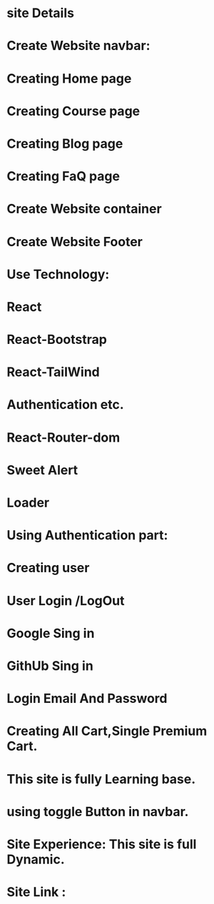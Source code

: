 # site Details

 # Create Website navbar:
   # Creating Home page
   # Creating Course page
   # Creating Blog page
   # Creating FaQ page

# Create Website container

# Create Website Footer

# Use Technology:
   # React
   # React-Bootstrap
   # React-TailWind
   # Authentication etc.
   # React-Router-dom
   # Sweet Alert
   # Loader

# Using Authentication part:
   # Creating user
   # User Login /LogOut
   # Google Sing in
   # GithUb Sing in
   # Login Email And Password

# Creating All Cart,Single Premium Cart.
# This site is fully Learning base.
# using toggle Button in navbar.
# Site Experience: This site is full Dynamic.
# Site Link :